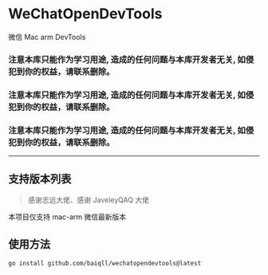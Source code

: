 # WeChatOpenDevTools

微信 Mac arm DevTools

### **注意本库只能作为学习用途, 造成的任何问题与本库开发者无关, 如侵犯到你的权益，请联系删除。**

### **注意本库只能作为学习用途, 造成的任何问题与本库开发者无关, 如侵犯到你的权益，请联系删除。**

### **注意本库只能作为学习用途, 造成的任何问题与本库开发者无关, 如侵犯到你的权益，请联系删除。**

---

## 支持版本列表

> 感谢志远大佬、感谢 JaveleyQAQ 大佬

本项目仅支持 mac-arm 微信最新版本

## 使用方法

```
go install github.com/baiqll/wechatopendevtools@latest
```
